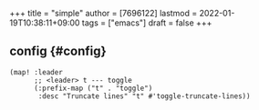 +++
title = "simple"
author = [7696122]
lastmod = 2022-01-19T10:38:11+09:00
tags = ["emacs"]
draft = false
+++

## config {#config}

```elisp
(map! :leader
      ;; <leader> t --- toggle
      (:prefix-map ("t" . "toggle")
       :desc "Truncate lines" "t" #'toggle-truncate-lines))
```
